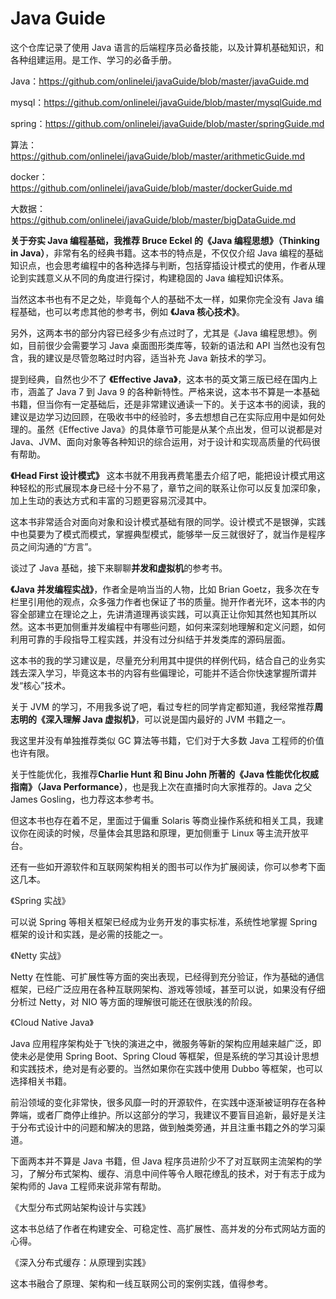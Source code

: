 # Java Guide

这个仓库记录了使用 Java 语言的后端程序员必备技能，以及计算机基础知识，和各种组建运用。是工作、学习的必备手册。

Java：https://github.com/onlinelei/javaGuide/blob/master/javaGuide.md

mysql：https://github.com/onlinelei/javaGuide/blob/master/mysqlGuide.md

spring：https://github.com/onlinelei/javaGuide/blob/master/springGuide.md

算法：https://github.com/onlinelei/javaGuide/blob/master/arithmeticGuide.md

docker：https://github.com/onlinelei/javaGuide/blob/master/dockerGuide.md

大数据：https://github.com/onlinelei/javaGuide/blob/master/bigDataGuide.md

**关于夯实 Java 编程基础，我推荐 Bruce Eckel 的《Java 编程思想》（Thinking in Java）**，非常有名的经典书籍。这本书的特点是，不仅仅介绍 Java 编程的基础知识点，也会思考编程中的各种选择与判断，包括穿插设计模式的使用，作者从理论到实践意义从不同的角度进行探讨，构建稳固的 Java 编程知识体系。

当然这本书也有不足之处，毕竟每个人的基础不太一样，如果你完全没有 Java 编程基础，也可以考虑其他的参考书，例如 **《Java 核心技术》**。

另外，这两本书的部分内容已经多少有点过时了，尤其是《Java 编程思想》。例如，目前很少会需要学习 Java 桌面图形类库等，较新的语法和 API 当然也没有包含，我的建议是尽管忽略过时内容，适当补充 Java 新技术的学习。

提到经典，自然也少不了 **《Effective Java》**，这本书的英文第三版已经在国内上市，涵盖了 Java 7 到 Java 9 的各种新特性。严格来说，这本书不算是一本基础书籍，但当你有一定基础后，还是非常建议通读一下的。关于这本书的阅读，我的建议是边学习边回顾，在吸收书中的经验时，多去想想自己在实际应用中是如何处理的。虽然《Effective Java》的具体章节可能是从某个点出发，但可以说都是对 Java、JVM、面向对象等各种知识的综合运用，对于设计和实现高质量的代码很有帮助。

**《Head First 设计模式》** 这本书就不用我再费笔墨去介绍了吧，能把设计模式用这种轻松的形式展现本身已经十分不易了，章节之间的联系让你可以反复加深印象，加上生动的表达方式和丰富的习题更容易沉浸其中。



这本书非常适合对面向对象和设计模式基础有限的同学。设计模式不是银弹，实践中也莫要为了模式而模式，掌握典型模式，能够举一反三就很好了，就当作是程序员之间沟通的“方言”。

谈过了 Java 基础，接下来聊聊**并发和虚拟机**的参考书。

**《Java 并发编程实战》**，作者全是响当当的人物，比如 Brian Goetz，我多次在专栏里引用他的观点，众多强力作者也保证了书的质量。抛开作者光环，这本书的内容全部建立在理论之上，先讲清道理再谈实践，可以真正让你知其然也知其所以然。这本书更加侧重并发编程中有哪些问题，如何来深刻地理解和定义问题，如何利用可靠的手段指导工程实践，并没有过分纠结于并发类库的源码层面。



这本书的我的学习建议是，尽量充分利用其中提供的样例代码，结合自己的业务实践去深入学习，毕竟这本书的内容有些偏理论，可能并不适合你快速掌握所谓并发“核心”技术。


关于 JVM 的学习，不用我多说了吧，看过专栏的同学肯定都知道，我经常推荐**周志明的《深入理解 Java 虚拟机》**，可以说是国内最好的 JVM 书籍之一。

我这里并没有单独推荐类似 GC 算法等书籍，它们对于大多数 Java 工程师的价值也许有限。

关于性能优化，我推荐**Charlie Hunt 和 Binu John 所著的《Java 性能优化权威指南》（Java Performance）**，也是我上次在直播时向大家推荐的。Java 之父 James Gosling，也力荐这本参考书。

但这本书也存在着不足，里面过于偏重 Solaris 等商业操作系统和相关工具，我建议你在阅读的时候，尽量体会其思路和原理，更加侧重于 Linux 等主流开放平台。

还有一些如开源软件和互联网架构相关的图书可以作为扩展阅读，你可以参考下面这几本。

《Spring 实战》

可以说 Spring 等相关框架已经成为业务开发的事实标准，系统性地掌握 Spring 框架的设计和实践，是必需的技能之一。

《Netty 实战》

Netty 在性能、可扩展性等方面的突出表现，已经得到充分验证，作为基础的通信框架，已经广泛应用在各种互联网架构、游戏等领域，甚至可以说，如果没有仔细分析过 Netty，对 NIO 等方面的理解很可能还在很肤浅的阶段。

《Cloud Native Java》

Java 应用程序架构处于飞快的演进之中，微服务等新的架构应用越来越广泛，即使未必是使用 Spring Boot、Spring Cloud 等框架，但是系统的学习其设计思想和实践技术，绝对是有必要的。当然如果你在实践中使用 Dubbo 等框架，也可以选择相关书籍。

前沿领域的变化非常快，很多风靡一时的开源软件，在实践中逐渐被证明存在各种弊端，或者厂商停止维护。所以这部分的学习，我建议不要盲目追新，最好是关注于分布式设计中的问题和解决的思路，做到触类旁通，并且注重书籍之外的学习渠道。

下面两本并不算是 Java 书籍，但 Java 程序员进阶少不了对互联网主流架构的学习，了解分布式架构、缓存、消息中间件等令人眼花缭乱的技术，对于有志于成为架构师的 Java 工程师来说非常有帮助。

《大型分布式网站架构设计与实践》

这本书总结了作者在构建安全、可稳定性、高扩展性、高并发的分布式网站方面的心得。

《深入分布式缓存：从原理到实践》

这本书融合了原理、架构和一线互联网公司的案例实践，值得参考。